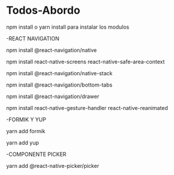 # Todos-Abordo
npm install o yarn install para instalar los modulos

-REACT NAVIGATION

npm install @react-navigation/native

npm install react-native-screens react-native-safe-area-context

npm install @react-navigation/native-stack

npm install @react-navigation/bottom-tabs

npm install @react-navigation/drawer

npm install react-native-gesture-handler react-native-reanimated

-FORMIK Y YUP

yarn add formik

yarn add yup

-COMPONENTE PICKER

yarn add @react-native-picker/picker
